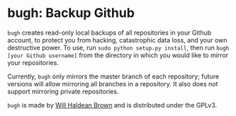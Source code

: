 bugh: Backup Github
====

`bugh` creates read-only local backups of all repositories in your Github
account, to protect you from hacking, catastrophic data loss, and your own
destructive power. To use, run `sudo python setup.py install`, then run `bugh
[your Github username]` from the directory in which you would like to mirror
your repositories.

Currently, `bugh` only mirrors the master branch of each repository; future
versions will allow mirroring all branches in a repository. It also does not
support mirroring private repositories.

`bugh` is made by [Will Haldean Brown][1] and is distributed under the GPLv3.

[1]:http://haldean.org
